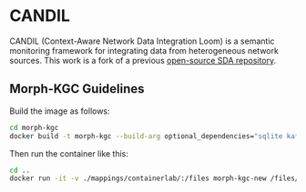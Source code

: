 # CANDIL
CANDIL (Context-Aware Network Data Integration Loom) is a semantic monitoring framework for integrating data from heterogeneous network sources. This work is a fork of a previous [open-source SDA repository](https://github.com/giros-dit/semantic-data-aggregator).

## Morph-KGC Guidelines

Build the image as follows:

```bash
cd morph-kgc
docker build -t morph-kgc --build-arg optional_dependencies="sqlite kafka" .
```

Then run the container like this:

```bash
cd ..
docker run -it -v ./mappings/containerlab/:/files morph-kgc-new /files/config.ini
```
